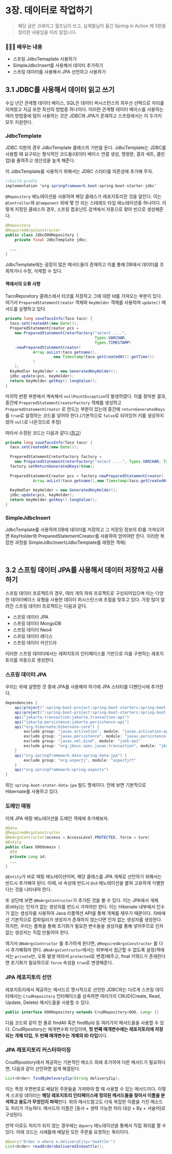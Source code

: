 # 3장. 데이터로 작업하기

> 해당 글은 크레이그 월즈님이 쓰고, 심재철님이 옮긴 Spring in Action 제 5판을 정리한 내용임을 미리 알립니다.

### 👨🏽‍💻 배우는 내용

* 스프링 JdbcTemaplate 사용하기
* SimpleJdbcInsert를 사용해서 데이터 추가하기
* 스프링 데이터를 사용해서 JPA 선언하고 사용하기

## 3.1 JDBC를 사용해서 데이터 읽고 쓰기

수십 년간 관계형 데이터 베이스, SQL은 데이터 퍼시스턴스의 최우선 선택으로 자리를 지켜왔고 지금 또한 최선의 방법중 하나이다. 이러한 관계형 데이터 베이스를 사용하는 여러 방법중에 많이 사용하는 것은 JDBC와 JPA가 존재하고 스프링에서는 이 두가지 모두 지원한다.

### JdbcTemplate

JDBC 지원의 경우 JdbcTemplate 클래스의 기반을 둔다. JdbcTemplate는 JDBC를 사용할 때 요구되는 형식적인 코드들(데이터 베이스 연결 생성, 명령문, 결과 세트, 클린업)을 줄여주고 생산성을 높게 해준다. 

이 JdbcTemplate를 사용하기 위해서는 JDBC 스타터를 의존성에 추가해 주자.

```java
//build.gradle
implementation 'org.springframework.boot:spring-boot-starter-jdbc'
```

`@Repository` 애노테이션을 사용하여 해당 클래스가 레포지토리란 것을 알린다. 이는 `@Controller`와 `@Component` 외에 몇 안 되는 스테레오 타입 애노테이션중 하나이다. 이렇게 지정된 클래스의 경우, 스프링 컴포넌트 검색에서 자동으로 찾아 빈으로 생성해준다.

```java
@Repository
@RequiredArgsConstructor
public class JdbcOOORepository {
	private final JdbcTemplate jdbc;
  
  ...
}
```

JdbcTemplate에는 굉장히 많은 메서드들이 존재하고 이를 통해 DB에서 데이터를 조회하거나 수정, 삭제할 수 있다.

#### 책에서의 오류 사항

TacoRepository 클래스에서 타코를 저장하고 그에 대한 Id를 가져오는 부분이 있다. 여기서 `PreparedStatementCreator` 객체와 `KeyHolder` 객체를 사용하여 `update()` 메서드를 실행하고 있다. 

```java
private long saveTacoInfo(Taco taco) {
  taco.setCreatedAt(new Date());
  PreparedStatementCreator pcs = 
    new PreparedStatementCretorFactory("select ....",
                                       Types.VARCHAR,
                                       Types.TIMESTAMP)
    .newPreparedStatementCreator(
    		Array.asList(taco.getname(), 
                     new Timestamp(taco.getCreatedAt().getTime())
    		)
  	);
  KeyHodler keyHolder = new GeneratedKeyHolder();
  jdbc.update(pcs, keyHolder);
  return keyHolder.getKey().longValue();
}
```

마지막 반환 부분에서 계속해서 `nullPointException`이 발생하였다. 이를 찾아본 결과, 중간에 `PreparedStatementCreatorFactory` 객체를 생성하고 `PreparedStatementCreator` 로 만드는 부분이 있는데 중간에 `returnGeneratedKeys`를 `true`로 설정하는 코드를 넣어야 한다.(기본적으로 `false`로 되어있어 키를 생성하지 않아 `null`로 나온것으로 추정)

따라서 수정된 코드는 다음과 같다.([참고](https://stackoverflow.com/questions/53655693/keyholder-getkey-return-null))

```java
private long saveTacoInfo(Taco taco) {
  taco.setCreatedAt(new Date());
  
  PreparedStatementCretorFactory factory = 
    new PreparedStatementCretorFactory("select ....", Types.VARCHAR, Types.TIMESTAMP);
  factory.setReturnGeneratedKeys(true);
  
  PreparedStatementCreator pcs = factory.newPreparedStatementCreator(
    		Array.asList(taco.getname(),new Timestamp(taco.getCreatedAt().getTime())));
  
  KeyHodler keyHolder = new GeneratedKeyHolder();
  jdbc.update(pcs, keyHolder);
  return keyHolder.getKey().longValue();
}
```

### SimpleJdbcInsert

JdbcTemplate를 사용하여 DB에 데이터를 저장하고 그 저장된 정보의 ID를 가져오려면 KeyHolder와 PreparedStatementCreator를 사용하여 얻어야만 한다. 이러한 복잡한 과정을 SimpleJdbcInsert(JdbcTemplate를 래핑한 객체)

<br>

## 3.2 스프링 데이터 JPA를 사용해서 데이터 저장하고 사용하기

스프링 데이터 프로젝트의 경우, 여러 개의 하위 프로젝트로 구성되어있으며 이는 다양한 데이터베이스 유형을 사용한 데이터 퍼시스턴스에 초점을 맞추고 있다. 가장 많이 알려진 스프링 데이터 프로젝트는 다음과 같다.

* 스프링 데이터 JPA
* 스프링 데이터 MongoDB
* 스프링 데이터 Neo4
* 스프링 데이터 레디스
* 스프링 데이터 카산드라

이러한 스프링 데이터에서는 레퍼지토리 인터페이스를 기반으로 이를 구현하는 레포지토리를 자동으로 생성한다.

### 스프링 데이터 JPA

우리는 위에 설명한 것 중에 JPA를 사용해야 하기에 JPA 스타터를 디펜던시에 추가한다.

```java
dependencies {
	api(project(":spring-boot-project:spring-boot-starters:spring-boot-starter-aop"))
	api(project(":spring-boot-project:spring-boot-starters:spring-boot-starter-jdbc"))
	api("jakarta.transaction:jakarta.transaction-api")
	api("jakarta.persistence:jakarta.persistence-api")
	api("org.hibernate:hibernate-core") {
		exclude group: "javax.activation", module: "javax.activation-api"
		exclude group: "javax.persistence", module: "javax.persistence-api"
		exclude group: "javax.xml.bind", module: "jaxb-api"
		exclude group: "org.jboss.spec.javax.transaction", module: "jboss-transaction-api_1.2_spec"
	}
	api("org.springframework.data:spring-data-jpa") {
		exclude group: "org.aspectj", module: "aspectjrt"
	}
	api("org.springframework:spring-aspects")
}
```

위는 `spring-boot-stater-data-jpa` 빌드 명세이다. 안에 보면 기본적으로 Hibernate를 사용하고 있다.

### 도메인 매핑

이제 JPA 매핑 애노테이션을 도메인 객체에 추가해보자.

```java
@Data
@RequiredArgsConstructor
@NoArgsContructor(access = AccessLevel.PROTECTED, force = ture)
@Entity
public class OOOdomain {
  @Id
  private Long id;
  ...
}
```

`@Entity`가 바로 매핑 애노테이션이며, 해당 클래스를 JPA 개체로 선언하기 위해서는 반드시 추가해야 된다. 이때, id 속성에 반드시 `@id` 애노테이션을 붙혀 고유하게 식별한다는 것을 나타내야 한다.

또 상단에 보면 `@NoArgsContructor`가 추가된 것을 볼 수 있다. 이는 JPA에서 개체(Entity)는 인자가 없는 생성자를 반드시 가져야만 한다. 이는 Hibenate 내부에서 인수가 없는 생성자를 사용하여 Java 리플렉션 API를 통해 개체를 채우기 때문이다. 자바에선 기본적으로 컴파일러가 생성자가 존재하지 않는다면 인자 없는 생성자를 생성한다. 하지만, 우리는 롬복을 통해 초기화가 필요한 변수들을 생성자를 통해 넣어주므로 인자 없는 생성자는 직접 만들어야 한다. 

여기서 `@NoArgsContructor` 를 추가하게 된다면, `@RequiredArgsConstructor` 를 다시 추가해줘야 한다. `@NoArgsContructor`에서는 외부에서 접근할 수 없도록 설정(책에서는 `private`만, 오류 발생 따라서 `protected`로 변경)해주고, final 키워드가 존재한다면 초기화가 필요하므로 `force` 속성을 `true`로 변경해준다.

### JPA 레포지토리 선언

레포지토리에서 제공하는 메서드르 명시적으로 선언한 JDBC와는 다르게 스프링 데이터에서는 `CrudRepository` 인터페이스를 상속하면 여러가지 CRUD(Create, Read, Update, Delete) 메서드들을 사용할 수 있다.

```java
public interface OOORepository extends CrudRepository<OOO, Long> {}
```

다음 코드와 같이 한 줄로 findAll 혹은 findById 등 여러가지 메서드들을 사용할 수 있다. CrudRpository는 매개변수화 타입이며, **첫 번째 매개변수에는 레포지토리에 저장되는 개체 타입, 두 번째 매개변수는 개체의 ID 타입**이다.

### JPA 레포지토리 커스터마이징

CrudRpository에서 제공하는 기본적인 메소드 외에 추가하여 다른 메서드가 필요하다면, 다음과 같이 선언하면 쉽게 해결된다.

```java
List<Order> findByDeleveryZip(String deliveryZip);
```

이는 특정 우편번호로 배달된 주문들을 가져와야 할 때 사용할 수 있는 메서드이다. 이렇게 스프링 데이터는 **해당 레포지토리 인터페이스에 정의된 메서드들을 찾아서 이름을 분석하고 용도가 무엇인지 파악**한다. 위의 메서드말고도 더욱 복잡한 이름을 가진 메소드도 처리가 가능하다. 메서드의 이름은 [동사 + 생략 가능한 처리 대상 + By + 서술어]로 구성된다.

만약 이로도 처리가 되지 않는 경우에는 `@query` 애노테이션을 통해서 직접 쿼리를 짤 수 있다. 아래 코드는 시애틀에 배달된 모든 주문을 요청하는 쿼리이다.

```java
@Query("Order o where o.deliveryCity='Seattle'")
List<Order> readOrdersDeliveredInSeattle();
```

